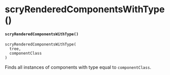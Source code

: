 # scryRenderedComponentsWithType()

#### `scryRenderedComponentsWithType()` <a href="#scryrenderedcomponentswithtype" id="scryrenderedcomponentswithtype"></a>

```
scryRenderedComponentsWithType(
  tree,
  componentClass
)
```

Finds all instances of components with type equal to `componentClass`.
